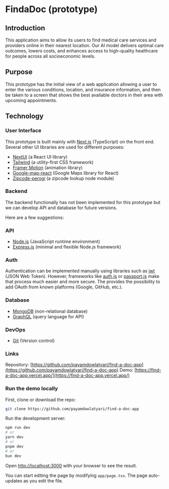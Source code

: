 # FindaDoc (prototype)

## Introduction

This application aims to allow its users to find medical care services and providers online in their nearest location. Our AI model delivers optimal care outcomes, lowers costs, and enhances access to high-quality healthcare for people across all socioeconomic levels.

## Purpose

This prototype has the initial view of a web application allowing a user to enter the various conditions, location, and insurance information, and then be taken to a screen that shows the best available doctors in their area with upcoming appointments.

## Technology

### User Interface

This prototype is built mainly with [Next.js](https://nextjs.org/) (TypeScript) on the front end.
Several other UI libraries are used for different purposes:

- [NextUI](https://nextui.org/) (a React UI library)
- [Tailwind](https://tailwindcss.com/) (a utility-first CSS framework)
- [Framer Motion](https://www.framer.com/motion/) (animation library)
- [Google-map-react](https://github.com/google-map-react/google-map-react?tab=readme-ov-file#readme) (Google Maps library for React)
- [Zipcode-perogi](https://www.npmjs.com/package/zipcodes-perogi) (a zipcode lookup node module)

### Backend

The backend functionally has not been implemented for this prototype but we can develop API and database for future versions.

Here are a few suggestions:

### API

- [Node.js](https://nodejs.org/) (JavaScript runtime environment)
- [Express.js](https://expressjs.com) (minimal and flexible Node.js framework)

### Auth

Authentication can be implemented manually using libraries such as [jwt](https://jwt.io/) (JSON Web Token). However, frameworks like [auth.js](https://authjs.dev/) or [passport.js](https://www.passportjs.org/) make that process much easier and more secure. The provides the possibility to add OAuth from known platforms (Google, GitHub, etc.).

### Database

- [MongoDB](https://www.mongodb.com/) (non-relational database)
- [GraphQL](https://graphql.org/) (query language for API)

### DevOps

- [Git](https://git-scm.com/) (Version control)

### Links

Repository: [https://github.com/payamdowlatyari/find-a-doc-app](https://github.com/payamdowlatyari/find-a-doc-app)
Demo: [https://find-a-doc-app.vercel.app/](https://find-a-doc-app.vercel.app/)

### Run the demo locally

First, clone or download the repo:

```bash
git clone https://github.com/payamdowlatyari/find-a-doc-app
```

Run the development server:

```bash
npm run dev
# or
yarn dev
# or
pnpm dev
# or
bun dev
```

Open [http://localhost:3000](http://localhost:3000) with your browser to see the result.

You can start editing the page by modifying `app/page.tsx`. The page auto-updates as you edit the file.
